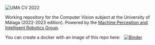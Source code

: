 ![UMA CV 2022](https://github.com/jotaraul/uma_cv_2023/blob/main/utils/logo_uma_cv_2023.png "UMA CV 2023 logo")

Working repository for the Computer Vision subject at the University of Málaga (2022-2023 edition). Powered by the [Machine Perception and Intelligent Robotics Group](http:mapir.isa.uma.es).

You can create a docker with an image of this repo here: &nbsp; [![Binder](https://mybinder.org/badge_logo.svg)](https://mybinder.org/v2/gh/Ivanlagog/vision.git/HEAD)